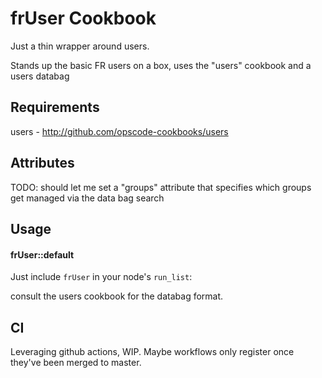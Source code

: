 frUser Cookbook
===============

Just a thin wrapper around users.

Stands up the basic FR users on a box, uses the "users" cookbook and a users databag

Requirements
------------
users - http://github.com/opscode-cookbooks/users

Attributes
----------
TODO: should let me set a "groups" attribute that specifies which groups get managed via the data bag search

Usage
-----
#### frUser::default

Just include `frUser` in your node's `run_list`:

consult the users cookbook for the databag format.

CI
-----
Leveraging github actions, WIP. Maybe workflows only register once they've been merged to master. 
